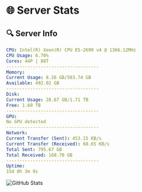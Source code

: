 # 🌐 Server Stats
## 🔍 Server Info
```yaml
CPU: Intel(R) Xeon(R) CPU E5-2699 v4 @ 1366.12MHz
CPU Usage: 6.70%
Cores: 44P | 88T
-----------------------------------
Memory:
Current Usage: 8.26 GB/503.74 GB
Available: 492.02 GB
-----------------------------------
Disk:
Current Usage: 28.67 GB/1.71 TB
Free: 1.60 TB
-----------------------------------
GPU:
No GPU detected
-----------------------------------
Network:
Current Transfer (Sent): 453.15 KB/s
Current Transfer (Received): 68.65 KB/s
Total Sent: 795.67 GB
Total Received: 168.70 GB
-----------------------------------
Uptime:
15d 0h 3m 9s
```
![GitHub Stats](https://img.shields.io/badge/Updated-2025-05-04_17:11:57-blue)